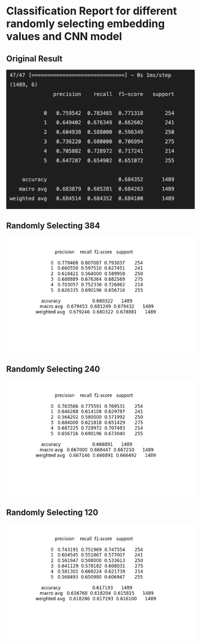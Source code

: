 # Classification Report for different randomly selecting embedding values and CNN model

## Original Result
![Result Chart](result_images/output_report.png "Result Chart")

## Randomly Selecting 384 
![Result Chart](result_images/CNN_384.png "Result Chart")

## Randomly Selecting 240 
![Result Chart](result_images/CNN_240.png "Result Chart")

## Randomly Selecting 120 
![Result Chart](result_images/CNN_120.png "Result Chart")
